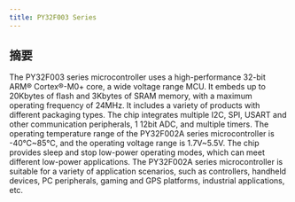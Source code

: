 ```yaml
---
title: PY32F003 Series
---
```


## 摘要

The PY32F003 series microcontroller uses a high-performance 32-bit ARM® Cortex®-M0+ core, a wide voltage range MCU. It embeds up to 20Kbytes of flash and 3Kbytes of SRAM memory, with a maximum operating frequency of 24MHz. It includes a variety of products with different packaging types. The chip integrates multiple I2C, SPI, USART and other communication peripherals, 1 12bit ADC, and multiple timers. The operating temperature range of the PY32F002A series microcontroller is -40℃~85℃, and the operating voltage range is 1.7V~5.5V. The chip provides sleep and stop low-power operating modes, which can meet different low-power applications. The PY32F002A series microcontroller is suitable for a variety of application scenarios, such as controllers, handheld devices, PC peripherals, gaming and GPS platforms, industrial applications, etc.

<!-- @include: ../../../data/markdown/PY32F003/zh-CN.md -->